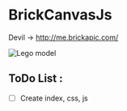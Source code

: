 # BrickCanvasJs

Devil -> http://me.brickapic.com/

![Lego model](https://www.lapetitebrique.com/8363-thickbox_default/lego-accessoires-minifig-livre-noir.jpg)

## ToDo List :

- [ ] Create index, css, js
